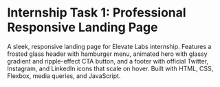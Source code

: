# Internship Task 1: Professional Responsive Landing Page
A sleek, responsive landing page for Elevate Labs internship. Features a frosted glass header with hamburger menu, animated hero with glassy gradient and ripple-effect CTA button, and a footer with official Twitter, Instagram, and LinkedIn icons that scale on hover. Built with HTML, CSS, Flexbox, media queries, and JavaScript.
